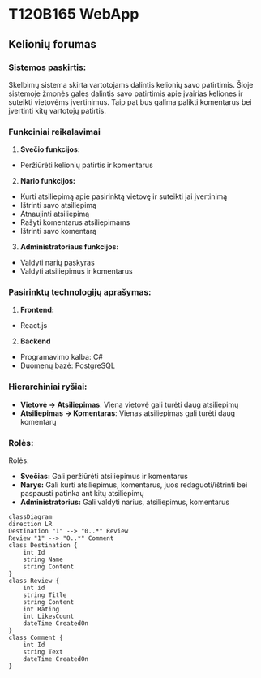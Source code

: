 
# T120B165 WebApp

## Kelionių forumas


### Sistemos paskirtis:

Skelbimų sistema skirta vartotojams dalintis kelionių savo patirtimis. Šioje sistemoje žmonės galės dalintis savo patirtimis apie įvairias keliones ir suteikti vietovėms įvertinimus. Taip pat bus galima palikti komentarus bei įvertinti kitų vartotojų patirtis.

### Funkciniai reikalavimai
1. **Svečio funkcijos:**
- Peržiūrėti kelionių patirtis ir komentarus

2. **Nario funkcijos:**
- Kurti atsiliepimą apie pasirinktą vietovę ir suteikti jai įvertinimą
- Ištrinti savo atsiliepimą
- Atnaujinti atsiliepimą
- Rašyti komentarus atsiliepimams
- Ištrinti savo komentarą

3. **Administratoriaus funkcijos:**
- Valdyti narių paskyras
- Valdyti atsiliepimus ir komentarus

### Pasirinktų technologijų aprašymas:

1. **Frontend:**
- React.js
2. **Backend**
- Programavimo kalba: C#
- Duomenų bazė: PostgreSQL

### Hierarchiniai ryšiai:
- **Vietovė -> Atsiliepimas**: Viena vietovė gali turėti daug atsiliepimų
- **Atsiliepimas -> Komentaras**: Vienas atsiliepimas gali turėti daug komentarų

### Rolės:
Rolės:
- **Svečias:** Gali peržiūrėti atsiliepimus ir komentarus
- **Narys:** Gali kurti atsiliepimus, komentarus, juos redaguoti/ištrinti bei paspausti patinka ant kitų atsiliepimų
- **Administratorius:** Gali valdyti narius, atsiliepimus, komentarus

```mermaid
classDiagram
direction LR
Destination "1" --> "0..*" Review
Review "1" --> "0..*" Comment
class Destination {
    int Id
    string Name
    string Content
}
class Review {
    int id
    string Title
    string Content
    int Rating
    int LikesCount
    dateTime CreatedOn
}
class Comment {
    int Id
    string Text
    dateTime CreatedOn
}
```

